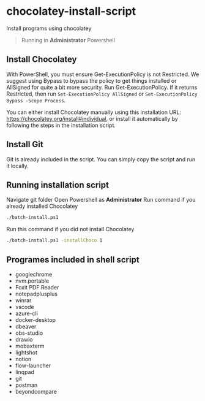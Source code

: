 # chocolatey-install-script
Install programs using chocolatey

>Running in <b>Administrator</b> Powershell
## Install Chocolatey
With PowerShell, you must ensure Get-ExecutionPolicy is not Restricted. We suggest using Bypass to bypass the policy to get things installed or AllSigned for quite a bit more security.
Run Get-ExecutionPolicy. If it returns Restricted, then run `Set-ExecutionPolicy AllSigned` or `Set-ExecutionPolicy Bypass -Scope Process`.

You can either install Chocolatey manually using this installation URL: https://chocolatey.org/install#individual, or install it automatically by following the steps in the installation script.

## Install Git
Git is already included in the script. You can simply copy the script and run it locally.

## Running installation script
Navigate git folder 
Open Powershell as **Administrator** 
Run command if you already installed Chocolatey
```sh
./batch-install.ps1
```
Run this command if you did not install Chocolatey
```sh
./batch-install.ps1 -installChoco 1
```
## Programes included in shell script
- googlechrome 
- nvm.portable
- Foxit PDF Reader
- notepadplusplus 
- winrar 
- vscode 
- azure-cli 
- docker-desktop 
- dbeaver 
- obs-studio 
- drawio 
- mobaxterm 
- lightshot 
- notion
- flow-launcher
- linqpad
- git
- postman
- beyondcompare

